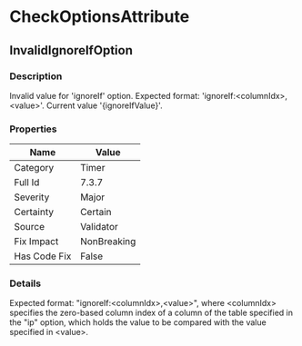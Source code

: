 ﻿---  
uid: Validator_7_3_7  
---

# CheckOptionsAttribute

## InvalidIgnoreIfOption

### Description

Invalid value for 'ignoreIf' option. Expected format: 'ignoreIf:\<columnIdx\>,\<value\>'. Current value '{ignoreIfValue}'.

### Properties

| Name         | Value       |
| ------------ | ----------- |
| Category     | Timer       |
| Full Id      | 7.3.7       |
| Severity     | Major       |
| Certainty    | Certain     |
| Source       | Validator   |
| Fix Impact   | NonBreaking |
| Has Code Fix | False       |

### Details

Expected format: "ignoreIf:\<columnIdx\>,\<value\>", where \<columnIdx\> specifies the zero\-based column index of a column of the table specified in the "ip" option, which holds the value to be compared with the value specified in \<value\>.
